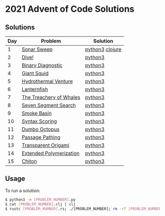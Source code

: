 # 2021 Advent of Code Solutions

## Solutions

| Day    | Problem   | Solution      |
| --------- | ------------- | --------- |
| 1 | [Sonar Sweep](https://adventofcode.com/2021/day/1) | [python3](https://github.com/haydendaly/advent-of-code-2021/blob/main/1.py) [clojure](https://github.com/haydendaly/advent-of-code-2021/blob/main/1.clj) |
| 2 | [Dive!](https://adventofcode.com/2021/day/2) | [python3](https://github.com/haydendaly/advent-of-code-2021/blob/main/2.py) |
| 3 | [Binary Diagnostic](https://adventofcode.com/2021/day/3) | [python3](https://github.com/haydendaly/advent-of-code-2021/blob/main/3.py) |
| 4 | [Giant Squid](https://adventofcode.com/2021/day/4) | [python3](https://github.com/haydendaly/advent-of-code-2021/blob/main/4.py) |
| 5 | [Hydrothermal Venture](https://adventofcode.com/2021/day/5) | [python3](https://github.com/haydendaly/advent-of-code-2021/blob/main/5.py) |
| 6 | [Lanternfish](https://adventofcode.com/2021/day/6) | [python3](https://github.com/haydendaly/advent-of-code-2021/blob/main/6.py) |
| 7 | [The Treachery of Whales](https://adventofcode.com/2021/day/7) | [python3](https://github.com/haydendaly/advent-of-code-2021/blob/main/7.py) |
| 8 | [Seven Segment Search](https://adventofcode.com/2021/day/8) | [python3](https://github.com/haydendaly/advent-of-code-2021/blob/main/8.py) |
| 9 | [Smoke Basin](https://adventofcode.com/2021/day/9) | [python3](https://github.com/haydendaly/advent-of-code-2021/blob/main/9.py) |
| 10 | [Syntax Scoring](https://adventofcode.com/2021/day/10) | [python3](https://github.com/haydendaly/advent-of-code-2021/blob/main/10.py) |
| 11 | [Dumbo Octopus](https://adventofcode.com/2021/day/11) | [python3](https://github.com/haydendaly/advent-of-code-2021/blob/main/11.py) |
| 12 | [Passage Pathing](https://adventofcode.com/2021/day/12) | [python3](https://github.com/haydendaly/advent-of-code-2021/blob/main/12.py) |
| 13 | [Transparent Origami](https://adventofcode.com/2021/day/13) | [python3](https://github.com/haydendaly/advent-of-code-2021/blob/main/13.py) |
| 14 | [Extended Polymerization](https://adventofcode.com/2021/day/14) | [python3](https://github.com/haydendaly/advent-of-code-2021/blob/main/14.py) |
| 15 | [Chiton](https://adventofcode.com/2021/day/15) | [python3](https://github.com/haydendaly/advent-of-code-2021/blob/main/15.py) |

## Usage

To run a solution:

```sh
$ python3 -m [PROBLEM_NUMBER].py
$ cat [PROBLEM_NUMBER].clj | clj
$ rustc [PROBLEM_NUMBER].rs; ./[PROBLEM_NUMBER]; rm -rf [PROBLEM_NUMBER]
```
